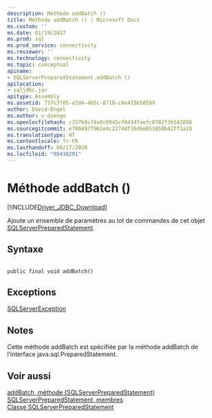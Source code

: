 ```yaml
---
description: Méthode addBatch ()
title: Méthode addBatch () | Microsoft Docs
ms.custom: ''
ms.date: 01/19/2017
ms.prod: sql
ms.prod_service: connectivity
ms.reviewer: ''
ms.technology: connectivity
ms.topic: conceptual
apiname:
- SQLServerPreparedStatement.addBatch ()
apilocation:
- sqljdbc.jar
apitype: Assembly
ms.assetid: 737c3785-e2d4-4b5c-8718-c0e435b50599
author: David-Engel
ms.author: v-daenge
ms.openlocfilehash: c357b9c74a0c0945cf0434faefc0702f3b542056
ms.sourcegitcommit: e700497f962e4c2274df16d9e651059b42ff1a10
ms.translationtype: HT
ms.contentlocale: fr-FR
ms.lasthandoff: 08/17/2020
ms.locfileid: "88438291"
---
```

# <a name="addbatch-method-"></a>Méthode addBatch ()
[!INCLUDE[Driver_JDBC_Download](../../../includes/driver_jdbc_download.md)]

  Ajoute un ensemble de paramètres au lot de commandes de cet objet [SQLServerPreparedStatement](../../../connect/jdbc/reference/sqlserverpreparedstatement-class.md).  
  
## <a name="syntax"></a>Syntaxe  
  
```  
  
public final void addBatch()  
```  
  
## <a name="exceptions"></a>Exceptions  
 [SQLServerException](../../../connect/jdbc/reference/sqlserverexception-class.md)  
  
## <a name="remarks"></a>Notes  
 Cette méthode addBatch est spécifiée par la méthode addBatch de l’interface java.sql.PreparedStatement.  
  
## <a name="see-also"></a>Voir aussi  
 [addBatch, méthode &#40;SQLServerPreparedStatement&#41;](../../../connect/jdbc/reference/addbatch-method-sqlserverpreparedstatement.md)   
 [SQLServerPreparedStatement, membres](../../../connect/jdbc/reference/sqlserverpreparedstatement-members.md)   
 [Classe SQLServerPreparedStatement](../../../connect/jdbc/reference/sqlserverpreparedstatement-class.md)  
  
  
